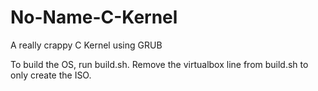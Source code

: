 # No-Name-C-Kernel
A really crappy C Kernel using GRUB

To build the OS, run build.sh. Remove the virtualbox line from build.sh to only create the ISO.
